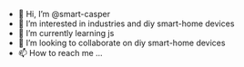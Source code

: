 - 👋 Hi, I’m @smart-casper
- 👀 I’m interested in industries and diy smart-home devices
- 🌱 I’m currently learning js
- 💞️ I’m looking to collaborate on diy smart-home devices
- 📫 How to reach me ...

<!---
smart-casper/smart-casper is a ✨ special ✨ repository because its `README.md` (this file) appears on your GitHub profile.
You can click the Preview link to take a look at your changes.
--->
